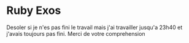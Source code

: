 # Ruby Exos
Desoler si je n'es pas fini le travail mais j'ai travailler jusqu'a 23h40 et j'avais toujours pas fini. Merci de votre comprehension